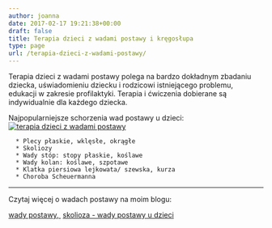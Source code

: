 ```yaml
---
author: joanna
date: 2017-02-17 19:21:38+00:00
draft: false
title: Terapia dzieci z wadami postawy i kręgosłupa
type: page
url: /terapia-dzieci-z-wadami-postawy/
---
```


Terapia dzieci z wadami postawy polega na bardzo dokładnym zbadaniu dziecka, uświadomieniu dziecku i rodzicowi istniejącego problemu, edukacji w zakresie profilaktyki. Terapia i ćwiczenia dobierane są indywidualnie dla każdego dziecka.

Najpopularniejsze schorzenia wad postawy u dzieci:[![terapia dzieci z wadami postawy](http://fizjoterapia-rzeszow.com.pl/wp-content/uploads/2017/02/1-300x151.jpg)
](http://fizjoterapia-rzeszow.com.pl/terapia-dzieci-z-wadami-postawy-i-kregoslupa/)



 	  * Plecy płaskie, wklęsłe, okrągłe
 	  * Skoliozy
 	  * Wady stóp: stopy płaskie, koślawe
 	  * Wady kolan: koślawe, szpotawe
 	  * Klatka piersiowa lejkowata/ szewska, kurza
 	  * Choroba Scheuermanna







* * *



Czytaj więcej o wadach postawy na moim blogu:

[wady postawy, ](http://fizjoterapia-rzeszow.com.pl/wady-postawy/) [skolioza - wady postawy u dzieci](http://fizjoterapia-rzeszow.com.pl/skolioza-mozemy-pomoc-naszym-dzieciom/)

